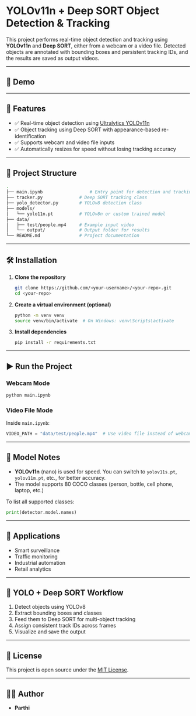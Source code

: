 # YOLOv11n + Deep SORT Object Detection & Tracking

This project performs real-time object detection and tracking using **YOLOv11n** and **Deep SORT**, either from a webcam or a video file. Detected objects are annotated with bounding boxes and persistent tracking IDs, and the results are saved as output videos.

---

## 📸 Demo


---

## 🚀 Features

- ✅ Real-time object detection using [Ultralytics YOLOv11n](https://github.com/ultralytics/ultralytics)
- ✅ Object tracking using Deep SORT with appearance-based re-identification
- ✅ Supports webcam and video file inputs
- ✅ Automatically resizes for speed without losing tracking accuracy

---

## 📁 Project Structure

```bash
.
├── main.ipynb                  # Entry point for detection and tracking
├── tracker.py              # Deep SORT tracking class
├── yolo_detector.py        # YOLOv8 detection class
├── models/
│   └── yolo11n.pt          # YOLOv8n or custom trained model
├── data/
│   ├── test/people.mp4     # Example input video
│   └── output/             # Output folder for results
└── README.md               # Project documentation
````

---

## 🛠️ Installation

1. **Clone the repository**

   ```bash
   git clone https://github.com/<your-username>/<your-repo>.git
   cd <your-repo>
   ```

2. **Create a virtual environment (optional)**

   ```bash
   python -m venv venv
   source venv/bin/activate  # On Windows: venv\Scripts\activate
   ```

3. **Install dependencies**

   ```bash
   pip install -r requirements.txt
   ```

---

## ▶️ Run the Project

### Webcam Mode

```bash
python main.ipynb
```

### Video File Mode

Inside `main.ipynb`:

```python
VIDEO_PATH = "data/test/people.mp4"  # Use video file instead of webcam
```

---

## 🧠 Model Notes

* **YOLOv11n** (nano) is used for speed. You can switch to `yolov11s.pt`, `yolov11m.pt`, etc., for better accuracy.
* The model supports 80 COCO classes (person, bottle, cell phone, laptop, etc.)

To list all supported classes:

```python
print(detector.model.names)
```

---

## 🎯 Applications

* Smart surveillance
* Traffic monitoring
* Industrial automation
* Retail analytics

---

## 📌 YOLO + Deep SORT Workflow

1. Detect objects using YOLOv8
2. Extract bounding boxes and classes
3. Feed them to Deep SORT for multi-object tracking
4. Assign consistent track IDs across frames
5. Visualize and save the output

---

## 🧾 License

This project is open source under the [MIT License](LICENSE).

---

## 🙋‍♂️ Author

* **Parthi**
